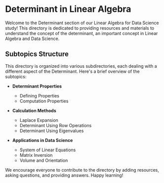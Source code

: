 # Determinant in Linear Algebra

Welcome to the Determinant section of our Linear Algebra for Data Science study! This directory is dedicated to providing resources and materials to understand the concept of the determinant, an important concept in Linear Algebra and Data Science.

## Subtopics Structure

This directory is organized into various subdirectories, each dealing with a different aspect of the Determinant. Here's a brief overview of the subtopics:

- **Determinant Properties**
    - Defining Properties
    - Computation Properties

- **Calculation Methods**
    - Laplace Expansion
    - Determinant Using Row Operations
    - Determinant Using Eigenvalues

- **Applications in Data Science**
    - System of Linear Equations
    - Matrix Inversion
    - Volume and Orientation

We encourage everyone to contribute to the directory by adding resources, asking questions, and providing answers. Happy learning!
